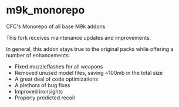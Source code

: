 # m9k_monorepo
CFC's Monorepo of all base M9k addons

This fork receives maintenance updates and improvements.

In general, this addon stays true to the original packs while offering a number of enhancements:
- Fixed muzzleflashes for all weapons
- Removed unused model files, saving ~100mb in the total size
- A great deal of code optimizations
- A plethora of bug fixes
- Improved ironsights
- Properly predicted recoil
